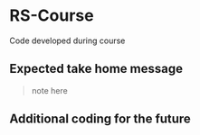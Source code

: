 # RS-Course
Code developed during course

## Expected take home message
> note here

## Additional coding for the future
